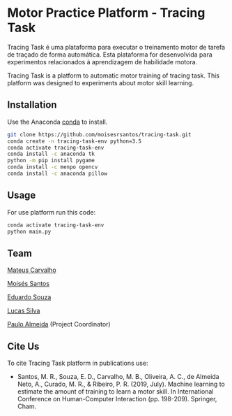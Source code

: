 # Motor Practice Platform - Tracing Task


Tracing Task é uma plataforma para executar o treinamento motor de tarefa de traçado de forma automática. Esta plataforma for desenvolvida para experimentos relacionados à aprendizagem de habilidade motora.

Tracing Task is a platform to automatic motor training of tracing task. This platform was designed to experiments about motor skill learning.

## Installation

Use the Anaconda [conda](https://www.anaconda.com/distribution/) to install.

```bash
git clone https://github.com/moisesrsantos/tracing-task.git
conda create -n tracing-task-env python=3.5
conda activate tracing-task-env
conda install -c anaconda tk
python -m pip install pygame
conda install -c menpo opencv
conda install -c anaconda pillow
```

## Usage

For use platform run this code:

```bash
conda activate tracing-task-env
python main.py
```

## Team

[Mateus Carvalho](http://lattes.cnpq.br/2756606178387194)

[Moisés Santos](https://github.com/moisesrsantos)

[Eduardo Souza](http://lattes.cnpq.br/9117085622535569)

[Lucas Silva](http://lattes.cnpq.br/6705692071878970)

[Paulo Almeida](http://lattes.cnpq.br/0035213619257246) (Project Coordinator)


## Cite Us

To cite Tracing Task platform in publications use:

- Santos, M. R., Souza, E. D., Carvalho, M. B., Oliveira, A. C., de Almeida Neto, A., Curado, M. R., & Ribeiro, P. R. (2019, July). Machine learning to estimate the amount of training to learn a motor skill. In International Conference on Human-Computer Interaction (pp. 198-209). Springer, Cham.
